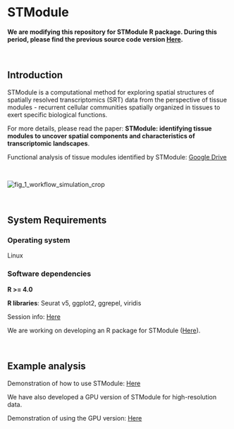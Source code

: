 # STModule

**We are modifying this repository for STModule R package. During this period, please find the previous source code version <a href="https://github.com/rwang-z/STModule_source/tree/main">Here</a>.**

&nbsp;

## Introduction

STModule is a computational method for exploring spatial structures of spatially resolved transcriptomics (SRT) data from the perspective of tissue modules - recurrent cellular communities spatially organized in tissues to exert specific biological functions.

For more details, please read the paper: **STModule: identifying tissue modules to uncover spatial components and characteristics of transcriptomic landscapes**.

Functional analysis of tissue modules identified by STModule: <a href="https://drive.google.com/file/d/13ZVwiHHTiIcCaY4AJH9o2ysWmILCyfZz/view?usp=sharing">Google Drive</a>

&nbsp;

![fig_1_workflow_simulation_crop](https://github.com/user-attachments/assets/2513ba30-9cf2-442c-9d21-ea7c805a262a)

&nbsp;

## System Requirements

### Operating system

Linux

### Software dependencies

**R >= 4.0**

**R libraries**: Seurat v5, ggplot2, ggrepel, viridis

Session info: <a href="https://github.com/rwang-z/STModule/blob/main/sessionInfo.md" title="Session Info">Here</a>

We are working on developing an R package for STModule (<a href="https://github.com/rwang-z/STModule_package">Here</a>).


&nbsp;

## Example analysis

Demonstration of how to use STModule: <a href="https://github.com/rwang-z/STModule/blob/main/example_analysis.md" title="Example Analysis">Here</a>

We have also developed a GPU version of STModule for high-resolution data.

Demonstration of using the GPU version: <a href="https://github.com/rwang-z/STModule/blob/main/STModule_GPU_version.md" title="STModule GPU version">Here</a>





